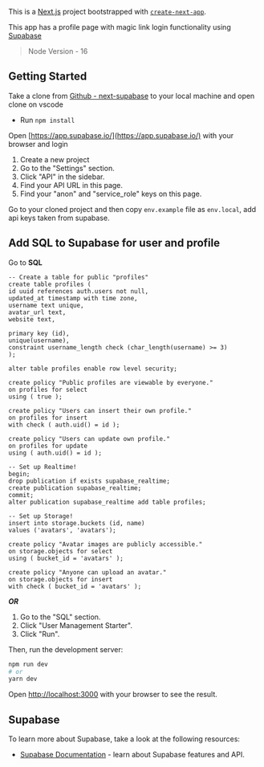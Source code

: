 This is a [Next.js](https://nextjs.org/) project bootstrapped with [`create-next-app`](https://github.com/vercel/next.js/tree/canary/packages/create-next-app).

This app has a profile page with magic link login functionality using [Supabase](https://supabase.com/)

> Node Version - 16

## Getting Started

Take a clone from [Github - next-supabase](https://github.com/princephpdev/next-supabase) to your local machine and open clone on vscode

- Run `npm install`

Open [https://app.supabase.io/](https://app.supabase.io/) with your browser and login

1. Create a new project
2. Go to the "Settings" section.
3. Click "API" in the sidebar.
4. Find your API URL in this page.
5. Find your "anon" and "service_role" keys on this page.

Go to your cloned project and then copy `env.example` file as `env.local`, add api keys taken from supabase.

## Add SQL to Supabase for user and profile

Go to **SQL**

    -- Create a table for public "profiles"
    create table profiles (
    id uuid references auth.users not null,
    updated_at timestamp with time zone,
    username text unique,
    avatar_url text,
    website text,

    primary key (id),
    unique(username),
    constraint username_length check (char_length(username) >= 3)
    );

    alter table profiles enable row level security;

    create policy "Public profiles are viewable by everyone."
    on profiles for select
    using ( true );

    create policy "Users can insert their own profile."
    on profiles for insert
    with check ( auth.uid() = id );

    create policy "Users can update own profile."
    on profiles for update
    using ( auth.uid() = id );

    -- Set up Realtime!
    begin;
    drop publication if exists supabase_realtime;
    create publication supabase_realtime;
    commit;
    alter publication supabase_realtime add table profiles;

    -- Set up Storage!
    insert into storage.buckets (id, name)
    values ('avatars', 'avatars');

    create policy "Avatar images are publicly accessible."
    on storage.objects for select
    using ( bucket_id = 'avatars' );

    create policy "Anyone can upload an avatar."
    on storage.objects for insert
    with check ( bucket_id = 'avatars' );

**_OR_**

1. Go to the "SQL" section.
2. Click "User Management Starter".
3. Click "Run".

Then, run the development server:

```bash
npm run dev
# or
yarn dev
```

Open [http://localhost:3000](http://localhost:3000) with your browser to see the result.

## Supabase

To learn more about Supabase, take a look at the following resources:

- [Supabase Documentation](https://supabase.com/docs) - learn about Supabase features and API.
